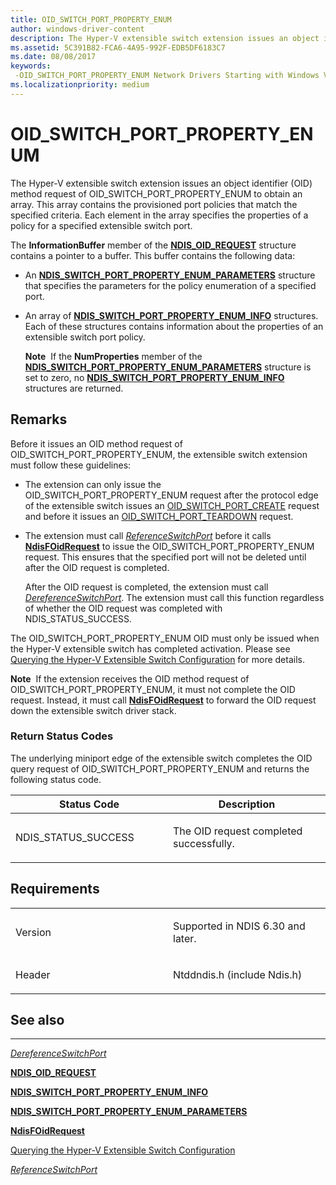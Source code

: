 ```yaml
---
title: OID_SWITCH_PORT_PROPERTY_ENUM
author: windows-driver-content
description: The Hyper-V extensible switch extension issues an object identifier (OID) method request of OID_SWITCH_PORT_PROPERTY_ENUM to obtain an array.
ms.assetid: 5C391B82-FCA6-4A95-992F-EDB5DF6183C7
ms.date: 08/08/2017
keywords: 
 -OID_SWITCH_PORT_PROPERTY_ENUM Network Drivers Starting with Windows Vista
ms.localizationpriority: medium
---
```


# OID\_SWITCH\_PORT\_PROPERTY\_ENUM


The Hyper-V extensible switch extension issues an object identifier (OID) method request of OID\_SWITCH\_PORT\_PROPERTY\_ENUM to obtain an array. This array contains the provisioned port policies that match the specified criteria. Each element in the array specifies the properties of a policy for a specified extensible switch port.

The **InformationBuffer** member of the [**NDIS\_OID\_REQUEST**](https://msdn.microsoft.com/library/windows/hardware/ff566710) structure contains a pointer to a buffer. This buffer contains the following data:

-   An [**NDIS\_SWITCH\_PORT\_PROPERTY\_ENUM\_PARAMETERS**](https://msdn.microsoft.com/library/windows/hardware/hh598236) structure that specifies the parameters for the policy enumeration of a specified port.

-   An array of [**NDIS\_SWITCH\_PORT\_PROPERTY\_ENUM\_INFO**](https://msdn.microsoft.com/library/windows/hardware/hh598233) structures. Each of these structures contains information about the properties of an extensible switch port policy.

    **Note**  If the **NumProperties** member of the [**NDIS\_SWITCH\_PORT\_PROPERTY\_ENUM\_PARAMETERS**](https://msdn.microsoft.com/library/windows/hardware/hh598236) structure is set to zero, no [**NDIS\_SWITCH\_PORT\_PROPERTY\_ENUM\_INFO**](https://msdn.microsoft.com/library/windows/hardware/hh598233) structures are returned.

     

Remarks
-------

Before it issues an OID method request of OID\_SWITCH\_PORT\_PROPERTY\_ENUM, the extensible switch extension must follow these guidelines:

-   The extension can only issue the OID\_SWITCH\_PORT\_PROPERTY\_ENUM request after the protocol edge of the extensible switch issues an [OID\_SWITCH\_PORT\_CREATE](oid-switch-port-create.md) request and before it issues an [OID\_SWITCH\_PORT\_TEARDOWN](oid-switch-port-teardown.md) request.

-   The extension must call [*ReferenceSwitchPort*](https://msdn.microsoft.com/library/windows/hardware/hh598295) before it calls [**NdisFOidRequest**](https://msdn.microsoft.com/library/windows/hardware/ff561830) to issue the OID\_SWITCH\_PORT\_PROPERTY\_ENUM request. This ensures that the specified port will not be deleted until after the OID request is completed.

    After the OID request is completed, the extension must call [*DereferenceSwitchPort*](https://msdn.microsoft.com/library/windows/hardware/hh598142). The extension must call this function regardless of whether the OID request was completed with NDIS\_STATUS\_SUCCESS.

The OID\_SWITCH\_PORT\_PROPERTY\_ENUM OID must only be issued when the Hyper-V extensible switch has completed activation. Please see [Querying the Hyper-V Extensible Switch Configuration](https://msdn.microsoft.com/library/windows/hardware/hh598293) for more details.

**Note**  If the extension receives the OID method request of OID\_SWITCH\_PORT\_PROPERTY\_ENUM, it must not complete the OID request. Instead, it must call [**NdisFOidRequest**](https://msdn.microsoft.com/library/windows/hardware/ff561830) to forward the OID request down the extensible switch driver stack.

 

### Return Status Codes

The underlying miniport edge of the extensible switch completes the OID query request of OID\_SWITCH\_PORT\_PROPERTY\_ENUM and returns the following status code.

<table>
<colgroup>
<col width="50%" />
<col width="50%" />
</colgroup>
<thead>
<tr class="header">
<th>Status Code</th>
<th>Description</th>
</tr>
</thead>
<tbody>
<tr class="odd">
<td><p>NDIS_STATUS_SUCCESS</p></td>
<td><p>The OID request completed successfully.</p></td>
</tr>
</tbody>
</table>

 

Requirements
------------

<table>
<colgroup>
<col width="50%" />
<col width="50%" />
</colgroup>
<tbody>
<tr class="odd">
<td><p>Version</p></td>
<td><p>Supported in NDIS 6.30 and later.</p></td>
</tr>
<tr class="even">
<td><p>Header</p></td>
<td>Ntddndis.h (include Ndis.h)</td>
</tr>
</tbody>
</table>

## See also


****
[*DereferenceSwitchPort*](https://msdn.microsoft.com/library/windows/hardware/hh598142)

[**NDIS\_OID\_REQUEST**](https://msdn.microsoft.com/library/windows/hardware/ff566710)

[**NDIS\_SWITCH\_PORT\_PROPERTY\_ENUM\_INFO**](https://msdn.microsoft.com/library/windows/hardware/hh598233)

[**NDIS\_SWITCH\_PORT\_PROPERTY\_ENUM\_PARAMETERS**](https://msdn.microsoft.com/library/windows/hardware/hh598236)

[**NdisFOidRequest**](https://msdn.microsoft.com/library/windows/hardware/ff561830)

[Querying the Hyper-V Extensible Switch Configuration](https://msdn.microsoft.com/library/windows/hardware/hh598293)

[*ReferenceSwitchPort*](https://msdn.microsoft.com/library/windows/hardware/hh598295)

 

 





